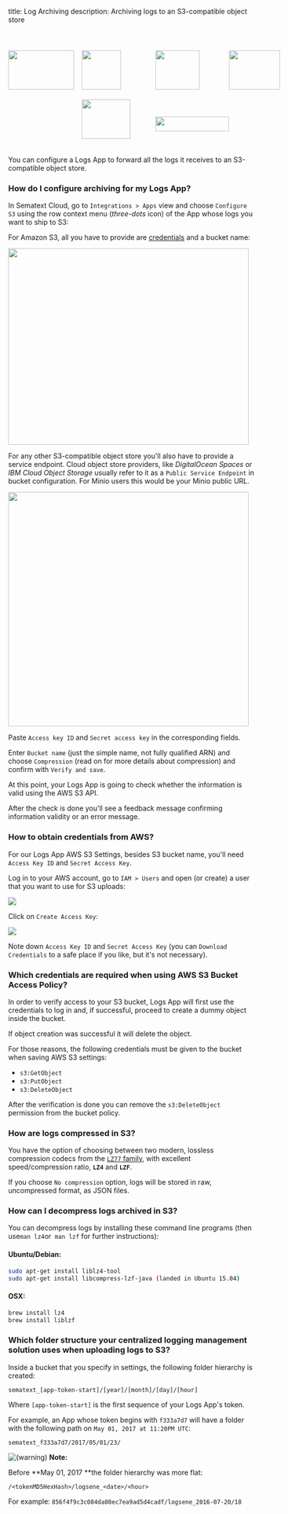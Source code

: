 title: Log Archiving
description: Archiving logs to an S3-compatible object store

<div style="padding-top:40px;display:grid;grid-template-columns:150px 150px 150px 150px;grid-template-rows:100px 100px;">
  <a href="https://aws.amazon.com/s3" target="_blank" title="Amazon AWS S3">
    <img src="../../images/logs/archiving/aws-logo.png" style="height:80px;width:134px;margin-top:auto;">
  </a>
  <a href="https://www.digitalocean.com/products/spaces" target="_blank" title="Digital Ocean Spaces">
    <img src="../../images/logs/archiving/digital-ocean-logo.png" style="height:80px;width:80px;margin-top:auto;">
  </a>
  <a href="https://www.ibm.com/cloud/object-storage" target="_blank" title="IBM Cloud Object Storage">
    <img src="../../images/logs/archiving/ibm-logo.png" style="height:80px;width:90px;margin-top:auto;">
  </a>
  <a href="https://azure.microsoft.com/services/storage" target="_blank" title="Azure Cloud Storage">
    <img src="../../images/logs/archiving/azure-logo.png" style="height:80px;width:104px;margin-top:auto;">
  </a>
  <a href="https://cloud.google.com/storage" target="_blank" title="Google Cloud Storage" style="grid-column-start:2">
    <img src="../../images/logs/archiving/google-logo.png" style="height:80px;width:99px;margin-top:auto;">
  </a>
  <a href="https://min.io" target="_blank" title="MinIO Object Storage" style="align-self:center;">
    <img src="../../images/logs/archiving/minio-logo.png" style="height:30px;width:150px;margin-top:auto;">
  </a>
</div>

You can configure a Logs App to forward all the logs it receives
to an S3-compatible object store.

### How do I configure archiving for my Logs App?

In Sematext Cloud, go to `Integrations > Apps` view
and choose `Configure S3` using the row context menu (*three-dots* icon)
of the App whose logs you want to ship to S3:

For Amazon S3, all you have to provide are
[credentials](#how-to-obtain-credentials-from-aws) and a bucket name:

<img src="../../images/logs/archiving/aws-s3.png" style="height:400px;width:490px">

For any other S3-compatible object store you'll also have to provide
a service endpoint. Cloud object store providers, like *DigitalOcean
Spaces* or *IBM Cloud Object Storage* usually refer to it as a 
`Public Service Endpoint` in bucket configuration. For Minio users
this would be your Minio public URL.

<img src="../../images/logs/archiving/non-aws-s3.png" style="width:490px;height:477px;">

Paste `Access key ID` and `Secret access key` in the corresponding
fields.

Enter `Bucket name` (just the simple name, not fully qualified ARN) and
choose `Compression` (read on for more details about compression) and
confirm with `Verify and save`.

At this point, your Logs App is going to check whether the information is
valid using the AWS S3 API.

After the check is done you'll see a feedback message confirming
information validity or an error message.

### How to obtain credentials from AWS?

For our Logs App AWS S3 Settings, besides S3 bucket name, you'll need
`Access Key ID` and `Secret Access Key`.

Log in to your AWS account, go to `IAM > Users` and open (or create) a
user that you want to use for S3 uploads:

![](attachments/6520901/75759631.png?effects=drop-shadow&height=250)

Click on `Create Access Key`:

![](attachments/6520901/75759633.png?effects=drop-shadow&height=250)

Note down `Access Key ID` and `Secret Access Key` (you can `Download
Credentials` to a safe place if you like, but it's not necessary).

### Which credentials are required when using AWS S3 Bucket Access Policy?

In order to verify access to your S3 bucket, Logs App will first use
the credentials to log in and, if successful, proceed to create
a dummy object inside the bucket.

If object creation was successful it will delete the object.

For those reasons, the following credentials must be given to the bucket
when saving AWS S3 settings:

  - `s3:GetObject`
  - `s3:PutObject`
  - `s3:DeleteObject`

After the verification is done you can remove the `s3:DeleteObject`
permission from the bucket policy.

### How are logs compressed in S3?

You have the option of choosing between two modern, lossless
compression codecs from the [`LZ77` family](https://en.wikipedia.org/wiki/LZ77_and_LZ78), with excellent
speed/compression ratio, **`LZ4`** and **`LZF`**.

If you choose `No compression` option, logs will be stored in raw,
uncompressed format, as JSON files.

### How can I decompress logs archived in S3?

You can decompress logs by installing these command line programs (then
use` man lz4 `or` man lzf` for further instructions):

#### Ubuntu/Debian:

``` bash
sudo apt-get install liblz4-tool
sudo apt-get install libcompress-lzf-java (landed in Ubuntu 15.04)
```

#### OSX:

``` bash
brew install lz4
brew install liblzf
```

### Which folder structure your centralized logging management solution uses when uploading logs to S3?

Inside a bucket that you specify in settings, the following folder
hierarchy is created:

`sematext_[app-token-start]/[year]/[month]/[day]/[hour]`

Where `[app-token-start]` is the first sequence of your Logs App's token.

For example, an App whose token begins with `f333a7d7` will have a folder with the
following path on `May 01, 2017 at 11:20PM UTC`:

`sematext_f333a7d7/2017/05/01/23/`



![(warning)](images/icons/emoticons/warning.png "(warning)") **Note:**

Before **May 01, 2017 **the folder hierarchy was more flat:

`/<tokenMD5HexHash>/logsene_<date>/<hour>`

For example: `856f4f9c3c084da08ec7ea9ad5d4cadf/logsene_2016-07-20/18`
